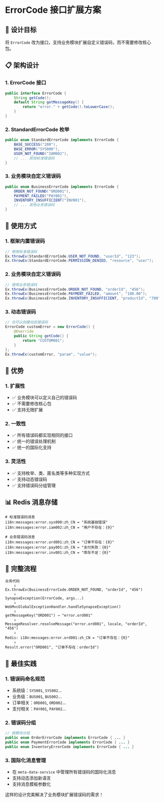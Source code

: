 # ErrorCode 接口扩展方案

## 🎯 设计目标

将 `ErrorCode` 改为接口，支持业务模块扩展自定义错误码，而不需要修改核心包。

## 📋 架构设计

### 1. **ErrorCode 接口**
```java
public interface ErrorCode {
    String getCode();
    default String getMessageKey() {
        return "error." + getCode().toLowerCase();
    }
}
```

### 2. **StandardErrorCode 枚举**
```java
public enum StandardErrorCode implements ErrorCode {
    BASE_SUCCESS("200"),
    BASE_ERROR("SYS000"),
    USER_NOT_FOUND("IAM002"),
    // ... 其他标准错误码
}
```

### 3. **业务模块自定义错误码**
```java
public enum BusinessErrorCode implements ErrorCode {
    ORDER_NOT_FOUND("ORD001"),
    PAYMENT_FAILED("PAY001"),
    INVENTORY_INSUFFICIENT("INV001"),
    // ... 其他业务错误码
}
```

## 🔧 使用方式

### 1. **框架内置错误码**
```java
// 使用标准错误码
Ex.throwEx(StandardErrorCode.USER_NOT_FOUND, "userId", "123");
Ex.throwEx(StandardErrorCode.PERMISSION_DENIED, "resource", "user");
```

### 2. **业务模块自定义错误码**
```java
// 使用业务错误码
Ex.throwEx(BusinessErrorCode.ORDER_NOT_FOUND, "orderId", "456");
Ex.throwEx(BusinessErrorCode.PAYMENT_FAILED, "amount", "100.00");
Ex.throwEx(BusinessErrorCode.INVENTORY_INSUFFICIENT, "productId", "789");
```

### 3. **动态错误码**
```java
// 也可以创建动态错误码
ErrorCode customError = new ErrorCode() {
    @Override
    public String getCode() {
        return "CUSTOM001";
    }
};
Ex.throwEx(customError, "param", "value");
```

## 🎯 优势

### 1. **扩展性**
- ✅ 业务模块可以定义自己的错误码
- ✅ 不需要修改核心包
- ✅ 支持无限扩展

### 2. **一致性**
- ✅ 所有错误码都实现相同的接口
- ✅ 统一的错误处理机制
- ✅ 统一的国际化支持

### 3. **灵活性**
- ✅ 支持枚举、类、匿名类等多种实现方式
- ✅ 支持动态错误码
- ✅ 支持错误码分组管理

## 📊 Redis 消息存储

```redis
# 标准错误码消息
i18n:messages:error.sys000:zh_CN = "系统基础错误"
i18n:messages:error.iam002:zh_CN = "用户不存在：{0}"

# 业务错误码消息
i18n:messages:error.ord001:zh_CN = "订单不存在：{0}"
i18n:messages:error.pay001:zh_CN = "支付失败：{0}"
i18n:messages:error.inv001:zh_CN = "库存不足：{0}"
```

## 🔄 完整流程

```
业务代码
    ↓
Ex.throwEx(BusinessErrorCode.ORDER_NOT_FOUND, "orderId", "456")
    ↓
SynapseException(ErrorCode, args...)
    ↓
WebMvcGlobalExceptionHandler.handleSynapseException()
    ↓
getMessageKey("ORD001") → "error.ord001"
    ↓
MessageResolver.resolveMessage("error.ord001", locale, "orderId", "456")
    ↓
Redis: i18n:messages:error.ord001:zh_CN = "订单不存在：{0}"
    ↓
Result.error("ORD001", "订单不存在：orderId")
```

## 📝 最佳实践

### 1. **错误码命名规范**
- 系统级：`SYS001`, `SYS002`...
- 业务级：`BUS001`, `BUS002`...
- 订单相关：`ORD001`, `ORD002`...
- 支付相关：`PAY001`, `PAY002`...

### 2. **错误码分组**
```java
// 按模块分组
public enum OrderErrorCode implements ErrorCode { ... }
public enum PaymentErrorCode implements ErrorCode { ... }
public enum InventoryErrorCode implements ErrorCode { ... }
```

### 3. **国际化消息管理**
- 在 `meta-data-service` 中管理所有错误码的国际化消息
- 支持动态添加新语言
- 支持消息模板参数化

这样的设计完美解决了业务模块扩展错误码的需求！
